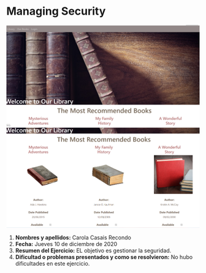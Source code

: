 # Managing Security

![imagen](img1.png)
![imagen](img2.png)

1. **Nombres y apellidos:** Carola Casais Recondo 
2. **Fecha:** Jueves 10 de diciembre de 2020
3. **Resumen del Ejercicio:** EL objetivo es gestionar la seguridad.
4. **Dificultad o problemas presentados y como se resolvieron:** No hubo dificultades en este ejercicio.
